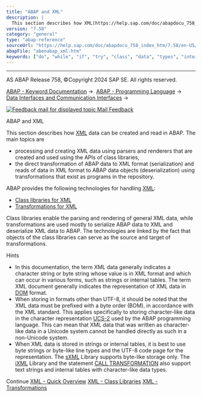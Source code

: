 ```yaml
---
title: "ABAP and XML"
description: |
  This section describes how XML(https://help.sap.com/doc/abapdocu_758_index_htm/7.58/en-US/abenxml_glosry.htm 'Glossary Entry') data can be created and read in ABAP. The main topics are -   processing and creating XML data using parsers and renderers that are created and used using the APIs of clas
version: "7.58"
category: "general"
type: "abap-reference"
sourceUrl: "https://help.sap.com/doc/abapdocu_758_index_htm/7.58/en-US/abenabap_xml.htm"
abapFile: "abenabap_xml.htm"
keywords: ["do", "while", "if", "try", "class", "data", "types", "internal-table", "abenabap", "xml"]
---
```


* * *

AS ABAP Release 758, ©Copyright 2024 SAP SE. All rights reserved.

[ABAP - Keyword Documentation](https://help.sap.com/doc/abapdocu_758_index_htm/7.58/en-US/abenabap.htm) →  [ABAP - Programming Language](https://help.sap.com/doc/abapdocu_758_index_htm/7.58/en-US/abenabap_reference.htm) →  [Data Interfaces and Communication Interfaces](https://help.sap.com/doc/abapdocu_758_index_htm/7.58/en-US/abenabap_data_communication.htm) → 

 [![](Mail.gif?object=Mail.gif "Feedback mail for displayed topic") Mail Feedback](mailto:f1_help@sap.com?subject=Feedback%20on%20ABAP%20Documentation&body=Document:%20ABAP%20and%20XML%2C%20ABENABAP_XML%2C%20758%0D%0A%0D%0AError:%0D%0A%0D%0A%0D%0A%0D%0ASuggestion%20for%20improvement:)

ABAP and XML

This section describes how [XML](https://help.sap.com/doc/abapdocu_758_index_htm/7.58/en-US/abenxml_glosry.htm "Glossary Entry") data can be created and read in ABAP. The main topics are

-   processing and creating XML data using parsers and renderers that are created and used using the APIs of class libraries,
-   the direct transformation of ABAP data to XML format (serialization) and reads of data in XML format to ABAP data objects (deserialization) using transformations that exist as programs in the repository.

ABAP provides the following technologies for handling [XML](https://help.sap.com/doc/abapdocu_758_index_htm/7.58/en-US/abenxml_oview.htm):

-   [Class libraries for XML](https://help.sap.com/doc/abapdocu_758_index_htm/7.58/en-US/abenabap_xml_libs.htm)
-   [Transformations for XML](https://help.sap.com/doc/abapdocu_758_index_htm/7.58/en-US/abenabap_xml_trafos.htm)

Class libraries enable the parsing and rendering of general XML data, while transformations are used mostly to serialize ABAP data to XML and deserialize XML data to ABAP. The technologies are linked by the fact that objects of the class libraries can serve as the source and target of transformations.

Hints

-   In this documentation, the term XML data generally indicates a character string or byte string whose value is in XML format and which can occur in various forms, such as strings or internal tables. The term XML document generally indicates the representation of XML data in [DOM](https://help.sap.com/doc/abapdocu_758_index_htm/7.58/en-US/abendom_glosry.htm "Glossary Entry") format.
-   When storing in formats other than UTF-8, it should be noted that the XML data must be prefixed with a byte order (BOM), in accordance with the XML standard. This applies specifically to storing character-like data in the character representation [UCS-2](https://help.sap.com/doc/abapdocu_758_index_htm/7.58/en-US/abenucs2_glosry.htm "Glossary Entry") used by the ABAP programming language. This can mean that XML data that was written as character-like data in a Unicode system cannot be handled directly as such in a non-Unicode system.
-   When XML data is stored in strings or internal tables, it is best to use byte strings or byte-like line types and the UTF-8 code page for the representation. The [sXML](https://help.sap.com/doc/abapdocu_758_index_htm/7.58/en-US/abenabap_sxml_lib.htm) Library supports byte-like storage only. The [iXML](https://help.sap.com/doc/abapdocu_758_index_htm/7.58/en-US/abenabap_ixml_lib.htm) Library and the statement [CALL TRANSFORMATION](https://help.sap.com/doc/abapdocu_758_index_htm/7.58/en-US/abapcall_transformation.htm) also support text strings and internal tables with character-like data types.

Continue
[XML - Quick Overview](https://help.sap.com/doc/abapdocu_758_index_htm/7.58/en-US/abenxml_oview.htm)
[XML - Class Libraries](https://help.sap.com/doc/abapdocu_758_index_htm/7.58/en-US/abenabap_xml_libs.htm)
[XML - Transformations](https://help.sap.com/doc/abapdocu_758_index_htm/7.58/en-US/abenabap_xml_trafos.htm)